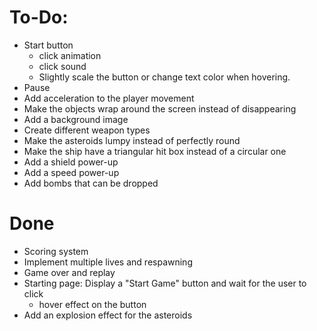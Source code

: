 # To-Do:
- Start button
    - click animation
    - click sound
    - Slightly scale the button or change text color when hovering.
- Pause
- Add acceleration to the player movement
- Make the objects wrap around the screen instead of disappearing
- Add a background image
- Create different weapon types
- Make the asteroids lumpy instead of perfectly round
- Make the ship have a triangular hit box instead of a circular one
- Add a shield power-up
- Add a speed power-up
- Add bombs that can be dropped

# Done
- Scoring system
- Implement multiple lives and respawning
- Game over and replay
- Starting page: Display a "Start Game" button and wait for the user to click
    - hover effect on the button
- Add an explosion effect for the asteroids
